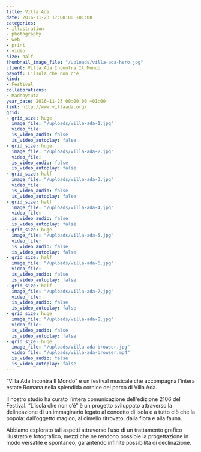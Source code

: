 ```yaml
---
title: Villa Ada
date: 2016-11-23 17:08:00 +01:00
categories:
- illustration
- photography
- web
- print
- video
size: half
thumbnail_image_file: "/uploads/villa-ada-hero.jpg"
client: Villa Ada Incontra Il Mondo
payoff: L'isola che non c'è
kind:
- Festival
collaborations:
- Madebytuta
year_date: 2016-11-23 00:00:00 +01:00
link: http://www.villaada.org/
grid:
- grid_size: huge
  image_file: "/uploads/villa-ada-1.jpg"
  video_file: 
  is_video_audio: false
  is_video_autoplay: false
- grid_size: huge
  image_file: "/uploads/villa-ada-2.jpg"
  video_file: 
  is_video_audio: false
  is_video_autoplay: false
- grid_size: half
  image_file: "/uploads/villa-ada-3.jpg"
  video_file: 
  is_video_audio: false
  is_video_autoplay: false
- grid_size: half
  image_file: "/uploads/villa-ada-4.jpg"
  video_file: 
  is_video_audio: false
  is_video_autoplay: false
- grid_size: huge
  image_file: "/uploads/villa-ada-5.jpg"
  video_file: 
  is_video_audio: false
  is_video_autoplay: false
- grid_size: half
  image_file: "/uploads/villa-ada-6.jpg"
  video_file: 
  is_video_audio: false
  is_video_autoplay: false
- grid_size: half
  image_file: "/uploads/villa-ada-7.jpg"
  video_file: 
  is_video_audio: false
  is_video_autoplay: false
- grid_size: huge
  image_file: "/uploads/villa-ada-8.jpg"
  video_file: 
  is_video_audio: false
  is_video_autoplay: false
- grid_size: huge
  image_file: "/uploads/villa-ada-browser.jpg"
  video_file: "/uploads/villa-ada-browser.mp4"
  is_video_audio: false
  is_video_autoplay: false
---
```


“Villa Ada Incontra Il Mondo” è un festival musicale che accompagna l’intera estate Romana nella splendida cornice del parco di Villa Ada.

Il nostro studio ha curato l’intera comunicazione dell'edizione 2106 del Festival. “L’isola che non c’é” è un progetto sviluppato attraverso la delineazione di un immaginario legato al concetto 
di isola e a tutto ciò che la popola: dall’oggetto magico, al cimelio ritrovato, dalla flora e alla fauna.

Abbiamo esplorato tali aspetti attraverso l’uso 
di un trattamento grafico illustrato e fotografico, mezzi che ne rendono possible la progettazione 
in modo versatile e spontaneo, garantendo infinite possibilità di declinazione.